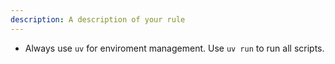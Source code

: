 ```yaml
---
description: A description of your rule
---
```


- Always use `uv` for enviroment management. Use `uv run` to run all scripts.